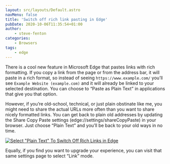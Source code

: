 ```yaml
---
layout: src/layouts/Default.astro
navMenu: false
title: 'Switch off rich link pasting in Edge'
pubDate: 2020-10-06T11:35:54+01:00
author:
    - steve-fenton
categories:
    - Browsers
tags:
    - edge
---
```


There is a cool new feature in Microsoft Edge that pastes links with rich formatting. If you copy a link from the page or from the address bar, it will paste in a rich format, so instead of seeing `https://www.example.com/` you’ll see `Example Website (example.com)` and it will already be linked to your selected destination. You can choose to “Paste as Plain Text” in applications that give you that option.

However, if you’re old-school, technical, or just plain obstinate like me, you might need to share the actual URLs more often than you want to share nicely formatted links. You can get back to plain old addresses by updating the Share Copy Paste settings (edge://settings/shareCopyPaste) in your browser. Just choose “Plain Text” and you’ll be back to your old ways in no time.

[![Select "Plain Text" To Switch Off Rich Links in Edge](https://www.stevefenton.co.uk/wp-content/uploads/2020/10/switch-off-rich-links-in-edge.jpg)](https://www.stevefenton.co.uk/2020/10/switch-off-rich-link-pasting-in-edge/switch-off-rich-links-in-edge/)

Equally, if you find you want to upgrade your experience, you can visit that same settings page to select “Link” mode.